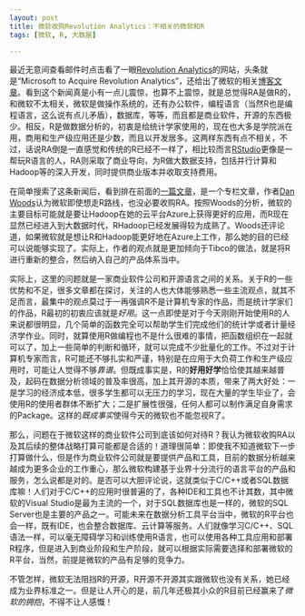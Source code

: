 ```yaml
---
layout: post
title: 微软收购Revolution Analytics：不相关的微软和R
tags: [微软, R, 大数据]

---
```


最近无意间查看邮件时点击看了一眼[Revolution Analytics][RA]的网站，头条就是“Microsoft to Acquire Revolution Analytics”，还给出了微软的相关[博客文章][MSBlog]。看到这个新闻真是小有一点儿震惊，也算不上震惊，就是总觉得RA是做R的，和微软不太相关，微软是做操作系统的，还有办公软件，编程语言（当然R也是编程语言，这么说有点儿矛盾），数据库，等等，而且都是商业软件，开源的东西极少。相反，R是做数据分析的，初衷是给统计学家使用的，现在也大多是学院派在用，商用和生产级应用还是少数，而且以开发居多。这两样东西有点不相关，不过，话说RA倒是一直感觉和传统的R已经不一样了，相比较而言[RStudio][RStudio]更像是一帮玩R语言的人，RA则采取了商业导向，为R做大数据支持，包括并行计算和Hadoop等的深入开发，同时提供商业版本并收取支持费用。

在简单搜索了这条新闻后，看到排在前面的[一篇文章][ForbesArticle]，是一个专栏文章，作者[Dan Woods][Dan]认为微软即使想走R路线，也没必要收购RA。按照Woods的分析，微软的主要目标可能就是要让Hadoop在她的云平台Azure上获得更好的应用，而R现在显然已经进入到大数据时代，RHadoop已经发展得较为成熟了。Woods还评论道，如果微软就是想让R和Hadoop能更好地在Azure上工作，那么她的目的已经可以说能够实现了。实际上，作者的观点就是更加倾向于Tibco的做法，就是将R进行重新的整合，然后纳入自己的产品体系当中。

实际上，这里的问题就是一家商业软件公司和开源语言之间的关系。关于R的一些优势和不足，很多文章都在探讨，关注的人也大体能够熟悉一些主流观点，就其不足而言，最集中的观点莫过于一再强调R不是计算机专家的作品，而是统计学家们的作品，R最初的初衷应该就是*好用*。这一点即使是对于今天刚刚开始使用R的人来说都很明显，几个简单的函数完全可以帮助学生们完成他们的统计学或者计量经济学作业。同时，就算使用R做编程也不是什么很难的事情，把函数组织在一起就可以了，加上一些简单的判断和循环，就可以完成不少批量化的工作。不过对于计算机专家而言，R可能还不够扎实和严谨，特别是在应用于大负荷工作和生产级应用时，可能让人觉得不够*靠谱*。但既成事实是，R的**好用好学**恰恰使其越来越普及，起码在数据分析领域的普及率很高，加上其开源的本质，带来了两大好处：一是学习的经济成本低，很多学生都可以无压力的学习，现在大量的学生毕业了，会使用R的使用者群体不断扩大；二是扩展性很强，任何人都可以制作满足自身需求的Package。这样的*既成事实*使得今天的微软也不能忽视R了。

那么，问题在于微软这样的商业软件公司到底该如何对待R？我认为微软收购RA以及其后续的整体战略打算可能都是合适的！道理很简单：即使我不知道微软下一步打算做什么，但是作为商业软件公司就是要提供产品和工具，目前的数据分析越来越成为更多企业的工作重心，那么微软构建基于业界十分流行的语言平台的产品和服务，怎么说都是对的。是否可以大胆评论说，这就类似于C/C++或者SQL数据库嘛！人们对于C/C++的应用时很普遍的了，各种IDE和工具也不计其数，其中微软的Visual Studio是最为主流的一个，对于SQL数据库也是一样的，微软的SQL Server也是主要的产品之一。可能未来在数据分析工具平台当中，微软的R平台也会一样，既有IDE，也会整合数据库、云计算等服务。人们就像学习C/C++、SQL语法一样，可以毫无障碍学习和训练使用R语言，也可以使用各种工具应用和部署R程序，但是进入到商业阶段和生产阶段，就可以根据实际需要选择和部署微软的R平台，当然，前提是微软的产品有足够的竞争力。

不管怎样，微软无法阻挡R的开源，R开源不开源其实跟微软也没有关系，她已经成为业界标准之一。但是让人开心的是，前几年还极其小众的R目前已经赢来了*微软的拥抱*，不得不让人感慨！


[RA]: http://www.revolutionanalytics.com/
[MSBlog]: http://blogs.microsoft.com/blog/2015/01/23/microsoft-acquire-revolution-analytics-help-customers-find-big-data-value-advanced-statistical-analysis/
[RStudio]: http://www.rstudio.com
[ForbesArticle]: http://www.forbes.com/sites/danwoods/2015/01/27/microsofts-revolution-analytics-acquisition-is-the-wrong-way-to-embrace-r/ 
[Dan]: http://www.forbes.com/sites/danwoods/
